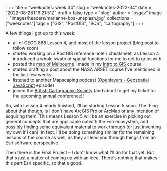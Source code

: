 
+++
title = "weeknotes: week 34"
slug = "weeknotes-2022-34"
date = "2022-08-28T19:21:51Z"
draft = false
type = "blog"
author = "osgav"
image = "images/headers/marianne-bos-unsplash.jpg"
collections = ["weeknotes"]
tags = ["GIS", "PostGIS", "BCS", "cartography"]
+++

A few things I got up to this week:

<!--more-->

- all of GEOG 868 Lesson 4, and most of the lesson project (blog post to follow soon)
- started working on a PostGIS reference note / cheatsheet, as Lesson 4 introduced a whole swath of spatial functions for me to get to grips with
- posted the [map of Melbourne](/blog/a-map-of-melbourne.html) I made in my [Intro to GIS](/blog/weeknotes-2022-28.html) course
- started drafting a post about the NASA ARSET course I've mentioned in the last few weeks
- listened to another Mapscaping podcast ([Openlayers - Geospatial JavaScript](https://mapscaping.com/podcast/openlayers-geospatial-javascript/) episode)
- joined the [British Cartographic Society](https://www.cartography.org.uk/) (and about to get my ticket for the upcoming annual conference)!

So, with Lesson 4 nearly finished, I'll be starting Lesson 5 soon. The thing about that though, is I don't have ArcGIS Pro or ArcMap or any intention of acquiring them. This means Lesson 5 will be an exercise in picking out general concepts that are applicable outwith the Esri ecosystem, and possibly finding some equivalent material to work through (or just inventing my own if I can). In fact, I'll be doing something similar for the remaining lessons of the course as well, as they all lead you through things from an Esri software perspective.

Then there is the Final Project – I don't know what I'll do for that yet. But that's just a matter of coming up with an idea. There's nothing that makes this part Esri specific, so that's good. 
